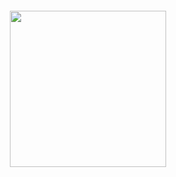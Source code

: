 <h5 align="center">

<img src="https://files.catbox.moe/amtukd.png" width="250" height="auto"></img>
</h5>
